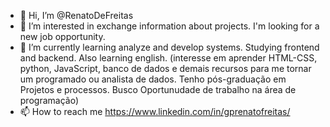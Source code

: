 -	 👋 Hi, I’m @RenatoDeFreitas 
- 👀 I’m interested in  exchange information about projects. I'm looking for a new job opportunity. 
-  🌱 I’m currently learning analyze and develop systems. Studying frontend and backend. Also learning english. (interesse em aprender HTML-CSS, python, JavaScript, banco de dados e demais recursos para me tornar um programado ou analista de dados. Tenho pós-graduação em Projetos e processos. Busco Oportunudade de trabalho na área de programação)
- 📫 How to reach me https://www.linkedin.com/in/gprenatofreitas/

<!---
RenatoDeFreitas/RenatoDeFreitas is a ✨ special ✨ repository because its `README.md` (this file) appears on your GitHub profile.
You can click the Preview link to take a look at your changes.
--->  
